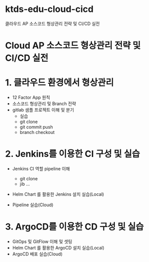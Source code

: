 # ktds-edu-cloud-cicd
클라우드 AP 소스코드 형상관리 전략 및 CI/CD 실전


# Cloud AP 소스코드 형상관리 전략 및 CI/CD 실전

# 1. 클라우드 환경에서 형상관리
- 12 Factor App 원칙
- 소스코드 형상관리 및 Branch 전략
- gitlab 샘플 프로젝트 이해 및 분기
  - 실습
  - git clone
  - git commit push
  - branch checkout
	   

# 2. Jenkins를 이용한 CI 구성 및 실습
- Jenkins CI 역할 pipeline 이해
  - git clone
  - jib ...

- Helm Chart 를 활용한 Jenkins 설치 실습(Local)
- Pipeline 실습(Cloud)

# 3. ArgoCD를 이용한 CD 구성 및 실습
- GitOps 및 GitFlow 이해 및 셋팅
- Helm Chart 를 활용한 ArgoCD 설치 실습(Local)
- ArgoCD 배포 실습(Cloud) 


